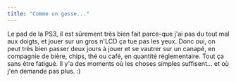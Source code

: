 ```yaml
---
title: "Comme un gosse..."
---
```


Le pad de la PS3, il est sûrement très bien fait parce-que j'ai pas du tout
mal aux doigts, et jouer sur un gros n'LCD ça tue pas les yeux. Donc oui, on
peut très bien passer deux jours à jouer et se vautrer sur un canapé, en
compagnie de bière, chips, thé ou café, en quantité réglementaire. Tout ça
sans être fatigué. Il y'a des moments où les choses simples suffisent... et où
j'en demande pas plus. :)

